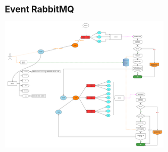 # Event RabbitMQ

![Event RabbitMQ流程图](dev/images/event-rabbmitmq.small.png?dev/images/event-rabbmitmq.png)